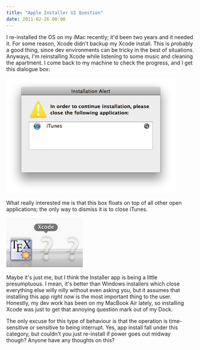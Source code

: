 ```yaml
---
title: "Apple Installer UI Question"
date: 2011-02-26 00:00
---
```


<import><p>I re-installed the OS on my iMac recently; it'd been two years and it needed it. For some reason, Xcode didn't backup my Xcode install. This is probably a good thing, since dev environments can be tricky in the best of situations.<!--more-->
Anyways, I'm reinstalling Xcode while listening to some music and cleaning the apartment. I come back to my machine to check the progress, and I get this dialogue box:</p>
<img src="/img/import/blog/2011/02/apple-installer-ui-question/2A63361E33D54FF49765E5D451EFB2A0.png" class="img-responsive"><p>What really interested me is that this box floats on top of all other open applications; the only way to dismiss it is to close iTunes.</p>
<img src="/img/import/blog/2011/02/apple-installer-ui-question/E4849F60DD804C4FA4087396EAFCA767.png" class="img-responsive"><p>Maybe it's just me, but I think the Installer app is being a little presumptuous. I mean, it's better than Windows installers which close everything else willy nilly without even asking you, but it assumes that installing this app <em>right now</em> is the most important thing to the user. Honestly, my dev work has been on my MacBook Air lately, so installing Xcode was just to get that annoying question mark out of my Dock.</p>
<p>The only excuse for this type of behaviour is that the operation is time-sensitive or sensitive to being interrupt. Yes, app install fall under this category, but couldn't you just re-install if power goes out midway though? Anyone have any thoughts on this?</p></import>

<!-- more -->

